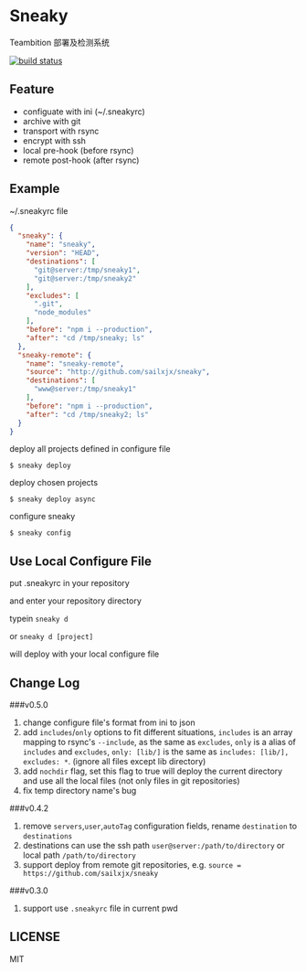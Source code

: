 Sneaky
=======

Teambition 部署及检测系统

[![build status](https://api.travis-ci.org/sailxjx/sneaky.png)](https://travis-ci.org/sailxjx/sneaky)

## Feature

* configuate with ini (~/.sneakyrc)
* archive with git
* transport with rsync
* encrypt with ssh
* local pre-hook (before rsync)
* remote post-hook (after rsync)

## Example

~/.sneakyrc file

```json
{
  "sneaky": {
    "name": "sneaky",
    "version": "HEAD",
    "destinations": [
      "git@server:/tmp/sneaky1",
      "git@server:/tmp/sneaky2"
    ],
    "excludes": [
      ".git",
      "node_modules"
    ],
    "before": "npm i --production",
    "after": "cd /tmp/sneaky; ls"
  },
  "sneaky-remote": {
    "name": "sneaky-remote",
    "source": "http://github.com/sailxjx/sneaky",
    "destinations": [
      "www@server:/tmp/sneaky1"
    ],
    "before": "npm i --production",
    "after": "cd /tmp/sneaky2; ls"
  }
}
```

deploy all projects defined in configure file
```
$ sneaky deploy
```

deploy chosen projects
```
$ sneaky deploy async
```

configure sneaky
```
$ sneaky config
```

## Use Local Configure File

put .sneakyrc in your repository

and enter your repository directory

typein `sneaky d`

or `sneaky d [project]`

will deploy with your local configure file

## Change Log

###v0.5.0
1. change configure file's format from ini to json
2. add `includes`/`only` options to fit different situations, `includes` is an array mapping to rsync's `--include`, as the same as `excludes`, `only` is a alias of `includes` and `excludes`, `only: [lib/]` is the same as `includes: [lib/], excludes: *`. (ignore all files except lib directory)
3. add `nochdir` flag, set this flag to true will deploy the current directory and use all the local files (not only files in git repositories)
4. fix temp directory name's bug

###v0.4.2
1. remove `servers`,`user`,`autoTag` configuration fields, rename `destination` to `destinations`
2. destinations can use the ssh path `user@server:/path/to/directory` or local path `/path/to/directory`
3. support deploy from remote git repositories, e.g. `source = https://github.com/sailxjx/sneaky`

###v0.3.0
1. support use `.sneakyrc` file in current pwd

## LICENSE
MIT

